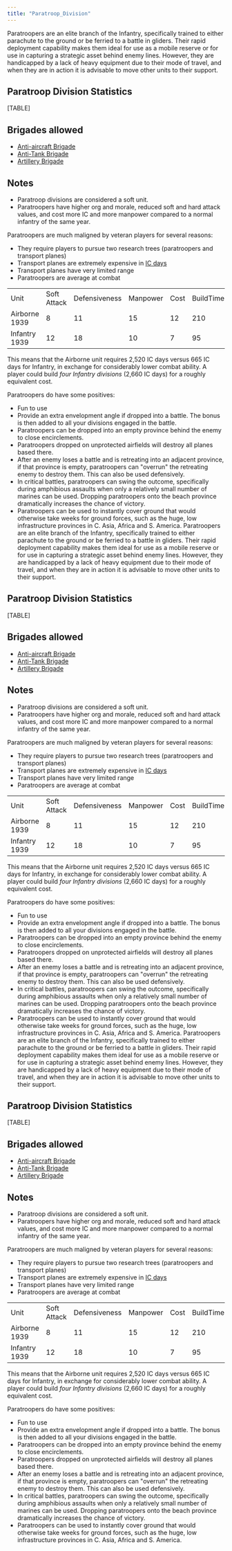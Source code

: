 ```yaml
---
title: "Paratroop_Division"
---
```


Paratroopers are an elite branch of the Infantry, specifically trained
to either parachute to the ground or be ferried to a battle in gliders.
Their rapid deployment capability makes them ideal for use as a mobile
reserve or for use in capturing a strategic asset behind enemy lines.
However, they are handicapped by a lack of heavy equipment due to their
mode of travel, and when they are in action it is advisable to move
other units to their support.

##  Paratroop Division Statistics 

[TABLE]

##  Brigades allowed 

-   [Anti-aircraft
    Brigade](/Anti-aircraft_Brigade "Anti-aircraft Brigade")
-   [Anti-Tank Brigade](/Anti-Tank_Brigade "Anti-Tank Brigade")
-   [Artillery Brigade](/Artillery_Brigade "Artillery Brigade")

##  Notes 

-   Paratroop divisions are considered a soft unit.
-   Paratroopers have higher org and morale, reduced soft and hard
    attack values, and cost more IC and more manpower compared to a
    normal infantry of the same year.

Paratroopers are much maligned by veteran players for several reasons:

-   They require players to pursue two research trees (paratroopers and
    transport planes)
-   Transport planes are extremely expensive in [IC
    days](/IC_days "IC days")
-   Transport planes have very limited range
-   Paratroopers are average at combat

|               |             |               |          |      |           |
|---------------|-------------|---------------|----------|------|-----------|
| Unit          | Soft Attack | Defensiveness | Manpower | Cost | BuildTime |
| Airborne 1939 | 8           | 11            | 15       | 12   | 210       |
| Infantry 1939 | 12          | 18            | 10       | 7    | 95        |

This means that the Airborne unit requires 2,520 IC days versus 665 IC
days for Infantry, in exchange for considerably lower combat ability. A
player could build *four Infantry divisions* (2,660 IC days) for a
roughly equivalent cost.

Paratroopers do have some positives:

-   Fun to use
-   Provide an extra envelopment angle if dropped into a battle. The
    bonus is then added to all your divisions engaged in the battle.
-   Paratroopers can be dropped into an empty province behind the enemy
    to close encirclements.
-   Paratroopers dropped on unprotected airfields will destroy all
    planes based there.
-   After an enemy loses a battle and is retreating into an adjacent
    province, if that province is empty, paratroopers can "overrun" the
    retreating enemy to destroy them. This can also be used defensively.
-   In critical battles, paratroopers can swing the outcome,
    specifically during amphibious assaults when only a relatively small
    number of marines can be used. Dropping paratroopers onto the beach
    province dramatically increases the chance of victory.
-   Paratroopers can be used to instantly cover ground that would
    otherwise take weeks for ground forces, such as the huge, low
    infrastructure provinces in C. Asia, Africa and S. America.
Paratroopers are an elite branch of the Infantry, specifically trained
to either parachute to the ground or be ferried to a battle in gliders.
Their rapid deployment capability makes them ideal for use as a mobile
reserve or for use in capturing a strategic asset behind enemy lines.
However, they are handicapped by a lack of heavy equipment due to their
mode of travel, and when they are in action it is advisable to move
other units to their support.

##  Paratroop Division Statistics 

[TABLE]

##  Brigades allowed 

-   [Anti-aircraft
    Brigade](/Anti-aircraft_Brigade "Anti-aircraft Brigade")
-   [Anti-Tank Brigade](/Anti-Tank_Brigade "Anti-Tank Brigade")
-   [Artillery Brigade](/Artillery_Brigade "Artillery Brigade")

##  Notes 

-   Paratroop divisions are considered a soft unit.
-   Paratroopers have higher org and morale, reduced soft and hard
    attack values, and cost more IC and more manpower compared to a
    normal infantry of the same year.

Paratroopers are much maligned by veteran players for several reasons:

-   They require players to pursue two research trees (paratroopers and
    transport planes)
-   Transport planes are extremely expensive in [IC
    days](/IC_days "IC days")
-   Transport planes have very limited range
-   Paratroopers are average at combat

|               |             |               |          |      |           |
|---------------|-------------|---------------|----------|------|-----------|
| Unit          | Soft Attack | Defensiveness | Manpower | Cost | BuildTime |
| Airborne 1939 | 8           | 11            | 15       | 12   | 210       |
| Infantry 1939 | 12          | 18            | 10       | 7    | 95        |

This means that the Airborne unit requires 2,520 IC days versus 665 IC
days for Infantry, in exchange for considerably lower combat ability. A
player could build *four Infantry divisions* (2,660 IC days) for a
roughly equivalent cost.

Paratroopers do have some positives:

-   Fun to use
-   Provide an extra envelopment angle if dropped into a battle. The
    bonus is then added to all your divisions engaged in the battle.
-   Paratroopers can be dropped into an empty province behind the enemy
    to close encirclements.
-   Paratroopers dropped on unprotected airfields will destroy all
    planes based there.
-   After an enemy loses a battle and is retreating into an adjacent
    province, if that province is empty, paratroopers can "overrun" the
    retreating enemy to destroy them. This can also be used defensively.
-   In critical battles, paratroopers can swing the outcome,
    specifically during amphibious assaults when only a relatively small
    number of marines can be used. Dropping paratroopers onto the beach
    province dramatically increases the chance of victory.
-   Paratroopers can be used to instantly cover ground that would
    otherwise take weeks for ground forces, such as the huge, low
    infrastructure provinces in C. Asia, Africa and S. America.
Paratroopers are an elite branch of the Infantry, specifically trained
to either parachute to the ground or be ferried to a battle in gliders.
Their rapid deployment capability makes them ideal for use as a mobile
reserve or for use in capturing a strategic asset behind enemy lines.
However, they are handicapped by a lack of heavy equipment due to their
mode of travel, and when they are in action it is advisable to move
other units to their support.

##  Paratroop Division Statistics 

[TABLE]

##  Brigades allowed 

-   [Anti-aircraft
    Brigade](/Anti-aircraft_Brigade "Anti-aircraft Brigade")
-   [Anti-Tank Brigade](/Anti-Tank_Brigade "Anti-Tank Brigade")
-   [Artillery Brigade](/Artillery_Brigade "Artillery Brigade")

##  Notes 

-   Paratroop divisions are considered a soft unit.
-   Paratroopers have higher org and morale, reduced soft and hard
    attack values, and cost more IC and more manpower compared to a
    normal infantry of the same year.

Paratroopers are much maligned by veteran players for several reasons:

-   They require players to pursue two research trees (paratroopers and
    transport planes)
-   Transport planes are extremely expensive in [IC
    days](/IC_days "IC days")
-   Transport planes have very limited range
-   Paratroopers are average at combat

|               |             |               |          |      |           |
|---------------|-------------|---------------|----------|------|-----------|
| Unit          | Soft Attack | Defensiveness | Manpower | Cost | BuildTime |
| Airborne 1939 | 8           | 11            | 15       | 12   | 210       |
| Infantry 1939 | 12          | 18            | 10       | 7    | 95        |

This means that the Airborne unit requires 2,520 IC days versus 665 IC
days for Infantry, in exchange for considerably lower combat ability. A
player could build *four Infantry divisions* (2,660 IC days) for a
roughly equivalent cost.

Paratroopers do have some positives:

-   Fun to use
-   Provide an extra envelopment angle if dropped into a battle. The
    bonus is then added to all your divisions engaged in the battle.
-   Paratroopers can be dropped into an empty province behind the enemy
    to close encirclements.
-   Paratroopers dropped on unprotected airfields will destroy all
    planes based there.
-   After an enemy loses a battle and is retreating into an adjacent
    province, if that province is empty, paratroopers can "overrun" the
    retreating enemy to destroy them. This can also be used defensively.
-   In critical battles, paratroopers can swing the outcome,
    specifically during amphibious assaults when only a relatively small
    number of marines can be used. Dropping paratroopers onto the beach
    province dramatically increases the chance of victory.
-   Paratroopers can be used to instantly cover ground that would
    otherwise take weeks for ground forces, such as the huge, low
    infrastructure provinces in C. Asia, Africa and S. America.
